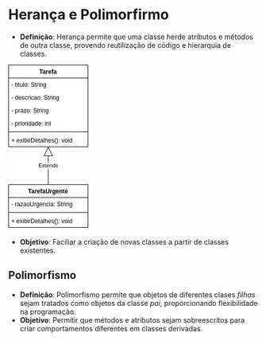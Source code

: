 # Herança e Polimorfirmo

* **Definição**: Herança permite que uma classe herde atributos e métodos de outra classe, provendo reutilização de código e hierarquia de classes.

![Herança entre classe TarefaUrgente e Tarefa](img/heranca.png)

* **Objetivo**: Faciliar a criação de novas classes a partir de classes existentes.

## Polimorfismo
* **Definição**: Polimorfismo permite que objetos de diferentes clases _filhas_ sejam tratados como objetos da classe _pai_, proporcionando flexibilidade na programação.
* **Objetivo**: Permitir que métodos e atributos sejam sobreescritos para criar comportamentos diferentes em classes derivadas.